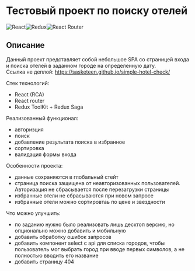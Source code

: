 # Тестовый проект по поиску отелей
![React](https://img.shields.io/badge/react-%2320232a.svg?style=for-the-badge&logo=react&logoColor=%2361DAFB)![Redux](https://img.shields.io/badge/redux-%23593d88.svg?style=for-the-badge&logo=redux&logoColor=white)![React Router](https://img.shields.io/badge/React_Router-CA4245?style=for-the-badge&logo=react-router&logoColor=white)

## Описание
Данный проект представляет собой небольшое SPA со страницей входа и поиска отелей в заданном городе на определенную дату.  
Ссылка не деплой: https://sasketeen.github.io/simple-hotel-check/

Стек технологий:
* React (RCA)
* React router
* Redux ToolKit + Redux Saga

Реализованный функционал: 
* авторизция
* поиск 
* добавление результата поиска в избранное
* сортировка
* валидация формы входа

Особенности проекта: 
* данные сохраняются в глобальный стейт
* страница поиска защищена от неавторизованных пользователей. Авторизация не сбрасывается после перезагрузки страницы
* избранные отели не сбрасываются при новом запросе
* избранные отели можно сортировтаь по цене и звездности

Что можно улучшить:
* по заданию нужно было реализовать лишь десктоп версию, но опционально можно добавить и мобильную
* добавить обработку ошибок запросов
* добавить компонент select с api для списка городов, чтобы пользователь мог выбрать город при вводе первых символов, а не полностью вводить его название
* добавить страницу 404

